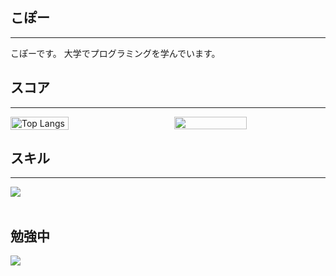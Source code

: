 ## こぽー 
---
こぽーです。
大学でプログラミングを学んでいます。

## スコア
---

<div style="display: flex; justify-content: space-between; gap: 20px; align-items: center;">
  <img alt="Top Langs" src="https://github-readme-stats.vercel.app/api/top-langs/?username=kopo-k&layout=compact&count_private=true&show_icons=true&theme=default" width="43%"/>
  <img src="https://github-readme-stats.vercel.app/api?username=kopo-k&show_icons=true&theme=default&layout=default" width="48%" />
  
</div>
<!--   <img src="https://github-readme-stats.vercel.app/api/top-langs/?username=kopo-k&theme=default&layout=normal" width="48%" /> -->



## スキル
---
<img src="https://skillicons.dev/icons?i=html,css,js,typescript,react,github,vscode,php,aws" /> <br /><br />
  
## 勉強中

<img src="https://skillicons.dev/icons?i=react,typescript,mysql,firebase,vscode,github" /> <br /><br />



